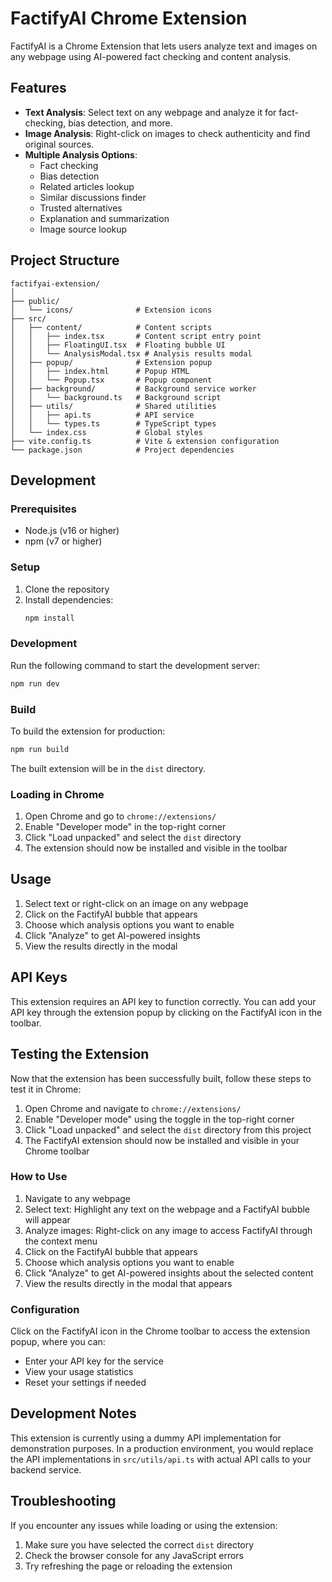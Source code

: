 # FactifyAI Chrome Extension

FactifyAI is a Chrome Extension that lets users analyze text and images on any webpage using AI-powered fact checking and content analysis.

## Features

- **Text Analysis**: Select text on any webpage and analyze it for fact-checking, bias detection, and more.
- **Image Analysis**: Right-click on images to check authenticity and find original sources.
- **Multiple Analysis Options**:
  - Fact checking
  - Bias detection
  - Related articles lookup
  - Similar discussions finder
  - Trusted alternatives
  - Explanation and summarization
  - Image source lookup

## Project Structure

```
factifyai-extension/
│
├── public/
│   └── icons/              # Extension icons
├── src/
│   ├── content/            # Content scripts
│   │   ├── index.tsx       # Content script entry point
│   │   ├── FloatingUI.tsx  # Floating bubble UI
│   │   └── AnalysisModal.tsx # Analysis results modal
│   ├── popup/              # Extension popup
│   │   ├── index.html      # Popup HTML
│   │   └── Popup.tsx       # Popup component
│   ├── background/         # Background service worker
│   │   └── background.ts   # Background script
│   ├── utils/              # Shared utilities
│   │   ├── api.ts          # API service
│   │   └── types.ts        # TypeScript types
│   └── index.css           # Global styles
├── vite.config.ts          # Vite & extension configuration
└── package.json            # Project dependencies
```

## Development

### Prerequisites

- Node.js (v16 or higher)
- npm (v7 or higher)

### Setup

1. Clone the repository
2. Install dependencies:
   ```bash
   npm install
   ```

### Development

Run the following command to start the development server:

```bash
npm run dev
```

### Build

To build the extension for production:

```bash
npm run build
```

The built extension will be in the `dist` directory.

### Loading in Chrome

1. Open Chrome and go to `chrome://extensions/`
2. Enable "Developer mode" in the top-right corner
3. Click "Load unpacked" and select the `dist` directory
4. The extension should now be installed and visible in the toolbar

## Usage

1. Select text or right-click on an image on any webpage
2. Click on the FactifyAI bubble that appears
3. Choose which analysis options you want to enable
4. Click "Analyze" to get AI-powered insights
5. View the results directly in the modal

## API Keys

This extension requires an API key to function correctly. You can add your API key through the extension popup by clicking on the FactifyAI icon in the toolbar.

## Testing the Extension

Now that the extension has been successfully built, follow these steps to test it in Chrome:

1. Open Chrome and navigate to `chrome://extensions/`
2. Enable "Developer mode" using the toggle in the top-right corner
3. Click "Load unpacked" and select the `dist` directory from this project
4. The FactifyAI extension should now be installed and visible in your Chrome toolbar

### How to Use

1. Navigate to any webpage
2. Select text: Highlight any text on the webpage and a FactifyAI bubble will appear
3. Analyze images: Right-click on any image to access FactifyAI through the context menu
4. Click on the FactifyAI bubble that appears
5. Choose which analysis options you want to enable
6. Click "Analyze" to get AI-powered insights about the selected content
7. View the results directly in the modal that appears

### Configuration

Click on the FactifyAI icon in the Chrome toolbar to access the extension popup, where you can:
- Enter your API key for the service
- View your usage statistics
- Reset your settings if needed

## Development Notes

This extension is currently using a dummy API implementation for demonstration purposes. In a production environment, you would replace the API implementations in `src/utils/api.ts` with actual API calls to your backend service.

## Troubleshooting

If you encounter any issues while loading or using the extension:

1. Make sure you have selected the correct `dist` directory
2. Check the browser console for any JavaScript errors
3. Try refreshing the page or reloading the extension
